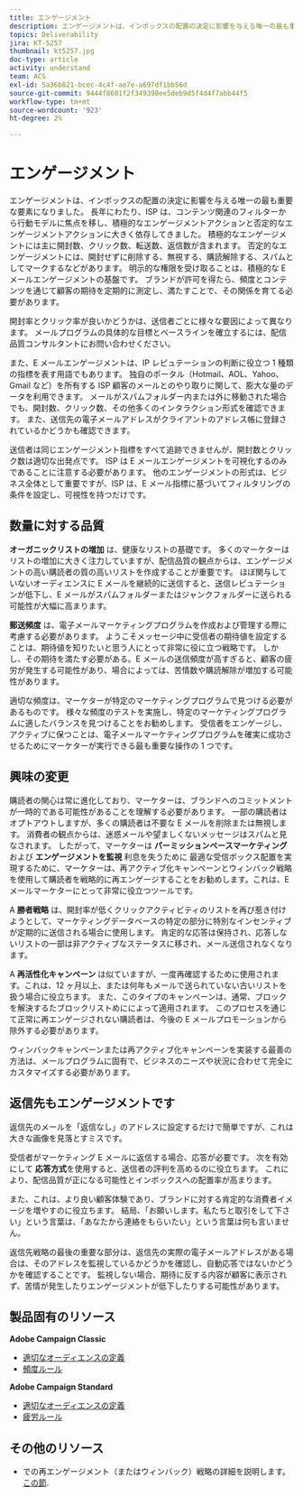 ```yaml
---
title: エンゲージメント
description: エンゲージメントは、インボックスの配置の決定に影響を与える唯一の最も重要な要素になりました。
topics: Deliverability
jira: KT-5257
thumbnail: kt5257.jpg
doc-type: article
activity: understand
team: ACS
exl-id: 5a36b821-bcec-4c4f-ae7e-a697df1bb56d
source-git-commit: 9444f8601f2f349398ee5deb9d5f4d4f7abb44f5
workflow-type: tm+mt
source-wordcount: '923'
ht-degree: 2%

---
```


# エンゲージメント

エンゲージメントは、インボックスの配置の決定に影響を与える唯一の最も重要な要素になりました。 長年にわたり、ISP は、コンテンツ関連のフィルターから行動モデルに焦点を移し、積極的なエンゲージメントアクションと否定的なエンゲージメントアクションに大きく依存してきました。 積極的なエンゲージメントには主に開封数、クリック数、転送数、返信数が含まれます。 否定的なエンゲージメントには、開封せずに削除する、無視する、購読解除する、スパムとしてマークするなどがあります。 明示的な権限を受け取ることは、積極的な E メールエンゲージメントの基盤です。 ブランドが許可を得たら、頻度とコンテンツを通じて顧客の期待を定期的に測定し、満たすことで、その関係を育てる必要があります。

開封率とクリック率が良いかどうかは、送信者ごとに様々な要因によって異なります。 メールプログラムの具体的な目標とベースラインを確立するには、配信品質コンサルタントにお問い合わせください。

また、E メールエンゲージメントは、IP レピュテーションの判断に役立つ 1 種類の指標を表す用語でもあります。 独自のポータル（Hotmail、AOL、Yahoo、Gmail など）を所有する ISP 顧客のメールとのやり取りに関して、膨大な量のデータを利用できます。 メールがスパムフォルダー内または外に移動された場合でも、開封数、クリック数、その他多くのインタラクション形式を確認できます。 また、送信先の電子メールアドレスがクライアントのアドレス帳に登録されているかどうかも確認できます。

送信者は同じエンゲージメント指標をすべて追跡できませんが、開封数とクリック数は適切な出発点です。 ISP は E メールエンゲージメントを可視化するのみであることに注意する必要があります。 他のエンゲージメントの形式は、ビジネス全体として重要ですが、ISP は、E メール指標に基づいてフィルタリングの条件を設定し、可視性を持つだけです。

## 数量に対する品質

**オーガニックリストの増加** は、健康なリストの基礎です。 多くのマーケターはリストの増加に大きく注力していますが、配信品質の観点からは、エンゲージメントの高い購読者の質の高いリストを作成することが重要です。 ほぼ関与していないオーディエンスに E メールを継続的に送信すると、送信レピュテーションが低下し、E メールがスパムフォルダーまたはジャンクフォルダーに送られる可能性が大幅に高まります。

**郵送頻度** は、電子メールマーケティングプログラムを作成および管理する際に考慮する必要があります。 ようこそメッセージ中に受信者の期待値を設定することは、期待値を知りたいと思う人にとって非常に役に立つ戦略です。 しかし、その期待を満たす必要がある。E メールの送信頻度が高すぎると、顧客の疲労が発生する可能性があり、場合によっては、苦情数や購読解除が増加する可能性があります。

適切な頻度は、マーケターが特定のマーケティングプログラムで見つける必要があるものです。 様々な頻度のテストを実施し、特定のマーケティングプログラムに適したバランスを見つけることをお勧めします。 受信者をエンゲージし、アクティブに保つことは、電子メールマーケティングプログラムを確実に成功させるためにマーケターが実行できる最も重要な操作の 1 つです。

## 興味の変更

購読者の関心は常に進化しており、マーケターは、ブランドへのコミットメントが一時的である可能性があることを理解する必要があります。 一部の購読者はオプトアウトしますが、多くの購読者は不要な E メールを削除または無視します。 消費者の観点からは、迷惑メールや望ましくないメッセージはスパムと見なされます。 したがって、マーケターは **パーミッションベースマーケティング** および **エンゲージメントを監視** 利息を失うために 最適な受信ボックス配置を実現するために、マーケターは、再アクティブ化キャンペーンとウィンバック戦略を使用して購読者を戦略的に再エンゲージすることをお勧めします。これは、E メールマーケターにとって非常に役立つツールです。

A **勝者戦略** は、開封率が低くクリックアクティビティのリストを再び惹き付けようとして、マーケティングデータベースの特定の部分に特別なインセンティブが定期的に送信される場合に使用します。 肯定的な応答は保持され、応答しないリストの一部は非アクティブなステータスに移され、メール送信されなくなります。

A **再活性化キャンペーン** は似ていますが、一度再確認するために使用されます。これは、12 ヶ月以上、または何年もメールで送られていない古いリストを扱う場合に役立ちます。 また、このタイプのキャンペーンは、通常、ブロックを解決するたブロックリストめにによって適用されます。 このプロセスを通じて正常に再エンゲージされない購読者は、今後の E メールプロモーションから除外する必要があります。

ウィンバックキャンペーンまたは再アクティブ化キャンペーンを実装する最善の方法は、メールプログラムに固有で、ビジネスのニーズや状況に合わせて完全にカスタマイズする必要があります。

## 返信先もエンゲージメントです

返信先のメールを「返信なし」のアドレスに設定するだけで簡単ですが、これは大きな画像を見落とすミスです。

受信者がマーケティング E メールに返信する場合、応答が必要です。 次を有効にして **応答方式**&#x200B;を使用すると、送信者の評判を高めるのに役立ちます。 これにより、配信品質が正になる可能性とインボックスへの配置率が高まります。

また、これは、より良い顧客体験であり、ブランドに対する肯定的な消費者イメージを増やすのに役立ちます。 結局、「お願いします。私たちと取引をして下さい」という言葉は、「あなたから連絡をもらいたい」という言葉は何も言いません。

返信先戦略の最後の重要な部分は、返信先の実際の電子メールアドレスがある場合は、そのアドレスを監視しているかどうかを確認し、自動応答ではないかどうかを確認することです。 監視しない場合、期待に反する内容が顧客に表示されず、苦情が発生したりエンゲージメントが低下したりする可能性があります。

## 製品固有のリソース

**Adobe Campaign Classic**

* [適切なオーディエンスの定義](https://experienceleague.adobe.com/docs/campaign-standard/using/communication-channels/delivery-bestpractices/define-the-right-audience.html#communication-channels)
* [頻度ルール](https://experienceleague.adobe.com/docs/campaign-classic/using/orchestrating-campaigns/campaign-optimization/pressure-rules.html)

**Adobe Campaign Standard**

* [適切なオーディエンスの定義](https://experienceleague.adobe.com/docs/campaign-standard/using/communication-channels/delivery-bestpractices/define-the-right-audience.html)
* [疲労ルール](https://experienceleague.adobe.com/docs/campaign-standard/using/testing-and-sending/working-with-typology-rules/fatigue-rules.html)

## その他のリソース

* での再エンゲージメント（またはウィンバック）戦略の詳細を説明します。 [この節](/help/additional-resources/re-engagement.md).
